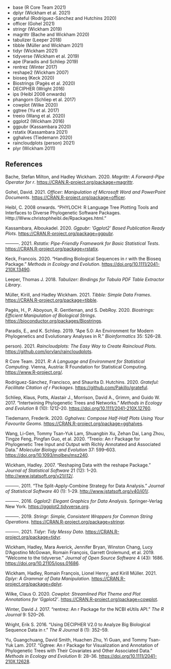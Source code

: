 -   base (R Core Team 2021)
-   dplyr (Wickham et al. 2021)
-   grateful (Rodríguez-Sánchez and Hutchins 2020)
-   officer (Gohel 2021)
-   stringr (Wickham 2019)
-   magrittr (Bache and Wickham 2020)
-   tabulizer (Leeper 2018)
-   tibble (Müller and Wickham 2021)
-   tidyr (Wickham 2021)
-   tidyverse (Wickham et al. 2019)
-   ape (Paradis and Schliep 2019)
-   rentrez (Winter 2017)
-   reshape2 (Wickham 2007)
-   bioseq (Keck 2020)
-   Biostrings (Pagès et al. 2020)
-   DECIPHER (Wright 2016)
-   ips (Heibl 2008 onwards)
-   phangorn (Schliep et al. 2017)
-   cowplot (Wilke 2020)
-   ggtree (Yu et al. 2017)
-   treeio (Wang et al. 2020)
-   ggplot2 (Wickham 2016)
-   ggpubr (Kassambara 2020)
-   rstatix (Kassambara 2021)
-   gghalves (Tiedemann 2020)
-   raincloudplots (person) 2021)
-   plyr (Wickham 2011)

## References

Bache, Stefan Milton, and Hadley Wickham. 2020. *Magrittr: A
Forward-Pipe Operator for r*.
<https://CRAN.R-project.org/package=magrittr>.

Gohel, David. 2021. *Officer: Manipulation of Microsoft Word and
PowerPoint Documents*. <https://CRAN.R-project.org/package=officer>.

Heibl, C. 2008 onwards. “PHYLOCH: R Language Tree Plotting Tools and
Interfaces to Diverse Phylogenetic Software Packages.
Http://Www.christophheibl.de/Rpackages.html.”

Kassambara, Alboukadel. 2020. *Ggpubr: ’Ggplot2’ Based Publication Ready
Plots*. <https://CRAN.R-project.org/package=ggpubr>.

———. 2021. *Rstatix: Pipe-Friendly Framework for Basic Statistical
Tests*. <https://CRAN.R-project.org/package=rstatix>.

Keck, Francois. 2020. “Handling Biological Sequences in r with the
Bioseq Package.” *Methods in Ecology and Evolution*.
<https://doi.org/10.1111/2041-210X.13490>.

Leeper, Thomas J. 2018. *Tabulizer: Bindings for Tabula PDF Table
Extractor Library*.

Müller, Kirill, and Hadley Wickham. 2021. *Tibble: Simple Data Frames*.
<https://CRAN.R-project.org/package=tibble>.

Pagès, H., P. Aboyoun, R. Gentleman, and S. DebRoy. 2020. *Biostrings:
Efficient Manipulation of Biological Strings*.
<https://bioconductor.org/packages/Biostrings>.

Paradis, E., and K. Schliep. 2019. “Ape 5.0: An Environment for Modern
Phylogenetics and Evolutionary Analyses in R.” *Bioinformatics* 35:
526–28.

person). 2021. *Raincloudplots: The Easy Way to Create Raincloud Plots*.
<https://github.com/jorvlan/raincloudplots>.

R Core Team. 2021. *R: A Language and Environment for Statistical
Computing*. Vienna, Austria: R Foundation for Statistical Computing.
<https://www.R-project.org/>.

Rodríguez-Sánchez, Francisco, and Shaurita D. Hutchins. 2020. *Grateful:
Facilitate Citation of r Packages*.
<https://github.com/Pakillo/grateful>.

Schliep, Klaus, Potts, Alastair J., Morrison, David A., Grimm, and Guido
W. 2017. “Intertwining Phylogenetic Trees and Networks.” *Methods in
Ecology and Evolution* 8 (10): 1212–20.
<https://doi.org/10.1111/2041-210X.12760>.

Tiedemann, Frederik. 2020. *Gghalves: Compose Half-Half Plots Using Your
Favourite Geoms*. <https://CRAN.R-project.org/package=gghalves>.

Wang, Li-Gen, Tommy Tsan-Yuk Lam, Shuangbin Xu, Zehan Dai, Lang Zhou,
Tingze Feng, Pingfan Guo, et al. 2020. “Treeio: An r Package for
Phylogenetic Tree Input and Output with Richly Annotated and Associated
Data.” *Molecular Biology and Evolution* 37: 599–603.
<https://doi.org/10.1093/molbev/msz240>.

Wickham, Hadley. 2007. “Reshaping Data with the <span
class="nocase">reshape</span> Package.” *Journal of Statistical
Software* 21 (12): 1–20. <http://www.jstatsoft.org/v21/i12/>.

———. 2011. “The Split-Apply-Combine Strategy for Data Analysis.”
*Journal of Statistical Software* 40 (1): 1–29.
<http://www.jstatsoft.org/v40/i01/>.

———. 2016. *Ggplot2: Elegant Graphics for Data Analysis*.
Springer-Verlag New York. <https://ggplot2.tidyverse.org>.

———. 2019. *Stringr: Simple, Consistent Wrappers for Common String
Operations*. <https://CRAN.R-project.org/package=stringr>.

———. 2021. *Tidyr: Tidy Messy Data*.
<https://CRAN.R-project.org/package=tidyr>.

Wickham, Hadley, Mara Averick, Jennifer Bryan, Winston Chang, Lucy
D’Agostino McGowan, Romain François, Garrett Grolemund, et al. 2019.
“Welcome to the <span class="nocase">tidyverse</span>.” *Journal of Open
Source Software* 4 (43): 1686. <https://doi.org/10.21105/joss.01686>.

Wickham, Hadley, Romain François, Lionel Henry, and Kirill Müller. 2021.
*Dplyr: A Grammar of Data Manipulation*.
<https://CRAN.R-project.org/package=dplyr>.

Wilke, Claus O. 2020. *Cowplot: Streamlined Plot Theme and Plot
Annotations for ’Ggplot2’*.
<https://CRAN.R-project.org/package=cowplot>.

Winter, David J. 2017. “<span class="nocase">rentrez</span>: An r
Package for the NCBI eUtils API.” *The R Journal* 9: 520–26.

Wright, Erik S. 2016. “Using DECIPHER V2.0 to Analyze Big Biological
Sequence Data in r.” *The R Journal* 8 (1): 352–59.

Yu, Guangchuang, David Smith, Huachen Zhu, Yi Guan, and Tommy Tsan-Yuk
Lam. 2017. “Ggtree: An r Package for Visualization and Annotation of
Phylogenetic Trees with Their Covariates and Other Associated Data.”
*Methods in Ecology and Evolution* 8: 28–36.
<https://doi.org/10.1111/2041-210X.12628>.
